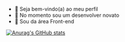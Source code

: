 - 👋 Seja bem-vindo(a) ao meu perfil
- 👀 No momento sou um desenvolver novato
- 🌱 Sou da área Front-end
<div>
<a href="https://github.com/Hakkaii01"/>

[![Anurag's GitHub stats](https://github-readme-stats.vercel.app/api?username=Hakkaii01)](https://github.com/anuraghazra/github-readme-stats)

